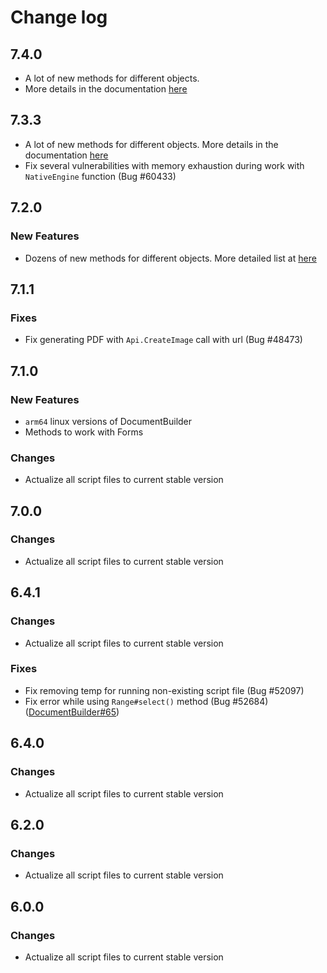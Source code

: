 # Change log

## 7.4.0

* A lot of new methods for different objects.
* More details in the documentation [here](https://api.onlyoffice.com/docbuilder/changelog#74)

## 7.3.3

* A lot of new methods for different objects.
  More details in the documentation [here](https://api.onlyoffice.com/editors/changelog#73)
* Fix several vulnerabilities with memory exhaustion during work with `NativeEngine` function (Bug #60433)

## 7.2.0

### New Features

* Dozens of new methods for different objects.
  More detailed list at [here](https://api.onlyoffice.com/docbuilder/changelog)

## 7.1.1

### Fixes

* Fix generating PDF with `Api.CreateImage` call with url (Bug #48473)

## 7.1.0

### New Features

* `arm64` linux versions of DocumentBuilder
* Methods to work with Forms

### Changes

* Actualize all script files to current stable version

## 7.0.0

### Changes

* Actualize all script files to current stable version

## 6.4.1

### Changes

* Actualize all script files to current stable version

### Fixes

* Fix removing temp for running non-existing script file (Bug #52097)
* Fix error while using `Range#select()` method (Bug #52684)([DocumentBuilder#65](https://github.com/ONLYOFFICE/DocumentBuilder/issues/65))

## 6.4.0

### Changes

* Actualize all script files to current stable version

## 6.2.0

### Changes

* Actualize all script files to current stable version

## 6.0.0

### Changes

* Actualize all script files to current stable version
